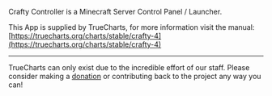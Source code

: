 Crafty Controller is a Minecraft Server Control Panel / Launcher.

This App is supplied by TrueCharts, for more information visit the manual: [https://truecharts.org/charts/stable/crafty-4](https://truecharts.org/charts/stable/crafty-4)

---

TrueCharts can only exist due to the incredible effort of our staff.
Please consider making a [donation](https://truecharts.org/sponsor) or contributing back to the project any way you can!
